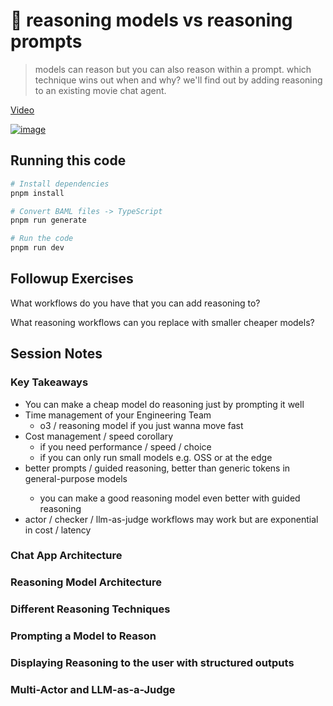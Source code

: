 # 🦄 reasoning models vs reasoning prompts

> models can reason but you can also reason within a prompt. which technique wins out when and why? we'll find out by adding reasoning to an existing movie chat agent.

[Video](https://youtu.be/D-pcKduKdYM)

[![image](https://img.youtube.com/vi/D-pcKduKdYM/0.jpg)](https://youtu.be/D-pcKduKdYM)

## Running this code

```bash
# Install dependencies
pnpm install
```

```bash
# Convert BAML files -> TypeScript
pnpm run generate
```

```bash
# Run the code
pnpm run dev
```

## Followup Exercises

What workflows do you have that you can add reasoning to?

What reasoning workflows can you replace with smaller cheaper models?

## Session Notes

### Key Takeaways

- You can make a cheap model do reasoning just by prompting it well
- Time management of your Engineering Team
     - o3 / reasoning model if you just wanna move fast
- Cost management / speed corollary
     - if you need performance / speed / choice 
     - if you can only run small models e.g. OSS or at the edge
- better prompts / guided reasoning, better than generic <THINK> 
  tokens in general-purpose models
     - you can make a good reasoning model even better with guided reasoning
- actor / checker / llm-as-judge workflows may work but are exponential in cost / latency

### Chat App Architecture

### Reasoning Model Architecture

### Different Reasoning Techniques

### Prompting a Model to Reason

### Displaying Reasoning to the user with structured outputs

### Multi-Actor and LLM-as-a-Judge 

